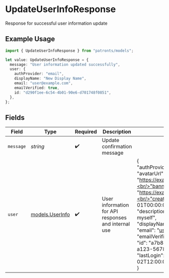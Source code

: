 # UpdateUserInfoResponse

Response for successful user information update

## Example Usage

```typescript
import { UpdateUserInfoResponse } from "patronts/models";

let value: UpdateUserInfoResponse = {
  message: "User information updated successfully",
  user: {
    authProvider: "email",
    displayName: "New Display Name",
    email: "user@example.com",
    emailVerified: true,
    id: "d290f1ee-6c54-4b01-90e6-d701748f0851",
  },
};
```

## Fields

| Field                                                                                                                                                                                                                                                                                                                                                                  | Type                                                                                                                                                                                                                                                                                                                                                                   | Required                                                                                                                                                                                                                                                                                                                                                               | Description                                                                                                                                                                                                                                                                                                                                                            | Example                                                                                                                                                                                                                                                                                                                                                                |
| ---------------------------------------------------------------------------------------------------------------------------------------------------------------------------------------------------------------------------------------------------------------------------------------------------------------------------------------------------------------------- | ---------------------------------------------------------------------------------------------------------------------------------------------------------------------------------------------------------------------------------------------------------------------------------------------------------------------------------------------------------------------- | ---------------------------------------------------------------------------------------------------------------------------------------------------------------------------------------------------------------------------------------------------------------------------------------------------------------------------------------------------------------------- | ---------------------------------------------------------------------------------------------------------------------------------------------------------------------------------------------------------------------------------------------------------------------------------------------------------------------------------------------------------------------- | ---------------------------------------------------------------------------------------------------------------------------------------------------------------------------------------------------------------------------------------------------------------------------------------------------------------------------------------------------------------------- |
| `message`                                                                                                                                                                                                                                                                                                                                                              | *string*                                                                                                                                                                                                                                                                                                                                                               | :heavy_check_mark:                                                                                                                                                                                                                                                                                                                                                     | Update confirmation message                                                                                                                                                                                                                                                                                                                                            |                                                                                                                                                                                                                                                                                                                                                                        |
| `user`                                                                                                                                                                                                                                                                                                                                                                 | [models.UserInfo](../models/userinfo.md)                                                                                                                                                                                                                                                                                                                               | :heavy_check_mark:                                                                                                                                                                                                                                                                                                                                                     | User information for API responses and internal use                                                                                                                                                                                                                                                                                                                    | {<br/>"authProvider": "email",<br/>"avatarUrl": "https://example.com/avatar.jpg",<br/>"banner": "https://example.com/banner.jpg",<br/>"createdAt": "2023-01-01T00:00:00",<br/>"description": "A brief bio about myself",<br/>"displayName": "John Doe",<br/>"email": "user@example.com",<br/>"emailVerified": true,<br/>"id": "a7b8c9d0-1234-5678-a123-567890123456",<br/>"lastLogin": "2023-01-02T12:00:00"<br/>} |